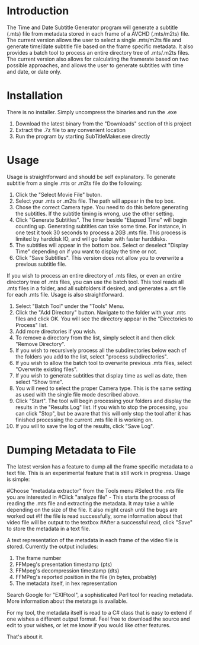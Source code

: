 # Introduction #

The Time and Date Subtitle Generator program will generate a subtitle (.mts) file from metadata stored in each frame of a AVCHD (.mts/m2ts) file. The current version allows the user to select a single .mts/m2ts file and generate time/date subtitle file based on the frame specific metadata. It also provides a batch tool to process an entire directory tree of .mts/.m2ts files. The current version also allows for calculating the framerate based on two possible approaches, and allows the user to generate subtitles with time and date, or date only.


# Installation #

There is no installer. Simply uncompress the binaries and run the .exe

  1. Download the latest binary from the "Downloads" section of this project
  1. Extract the .7z file to any convenient location
  1. Run the program by starting SubTitleMaker.exe directly

# Usage #

Usage is straightforward and should be self explanatory. To generate subtitle from a single .mts or .m2ts file do the following:

  1. Click the "Select Movie File" buton.
  1. Select your .mts or .m2ts file. The path will appear in the top box.
  1. Chose the correct Camera type. You need to do this before generating the subtitles. If the subtitle timing is wrong, use the other setting.
  1. Click "Generate Subtitles". The timer beside "Elapsed Time" will begin counting up. Generating subtitles can take some time. For instance, in one test it took 30 seconds to process a 2GB .mts file. This process is limited by harddisk IO, and will go faster with faster harddisks.
  1. The subtitles will appear in the bottom box. Select or deselect "Display Time" depending on if you want to display the time or not.
  1. Click "Save Subtitles". This version does not allow you to overwrite a previous subtitle file.

If you wish to process an entire directory of .mts files, or even an entire directory tree of .mts files, you can use the batch tool. This tool reads all .mts files in a folder, and all subfolders if desired, and generates a .srt file for each .mts file. Usage is also straightforward.

  1. Select "Batch Tool" under the "Tools" Menu.
  1. Click the "Add Directory" button. Navigate to the folder with your .mts files and click OK. You will see the directory appear in the "Directories to Process" list.
  1. Add more directories if you wish.
  1. To remove a directory from the list, simply select it and then click "Remove Directory".
  1. If you wish to recursively process all the subdirectories below each of the folders you add to the list, select "process subdirectories".
  1. If you wish to allow the batch tool to overwrite previous .mts files, select "Overwrite existing files".
  1. If you wish to generate subtitles that display time as well as date, then select "Show time".
  1. You will need to select the proper Camera type. This is the same setting as used with the single file mode described above.
  1. Click "Start". The tool will begin processing your folders and display the results in the "Results Log" list. If you wish to stop the processing, you can click "Stop", but be aware that this will only stop the tool after it has finished processing the current .mts file it is working on.
  1. If you will to save the log of the results, click "Save Log".

# Dumping Metadata to File #

The latest version has a feature to dump all the frame specific metadata to a text file. This is an experimental feature that is still work in progress. Usage is simple:

#Choose "metadata extractor" from the Tools menu
#Select the .mts file you are interested in
#Click "analyze file" - This starts the process of reading the .mts file and extracting the metadata. It may take a while depending on the size of the file. It also might crash until the bugs are worked out
#If the file is read successfully, some information about that video file will be output to the textbox
#After a successful read, click "Save" to store the metadata in a text file.

A text representation of the metadata in each frame of the video file is stored. Currently the output includes:

  1. The frame number
  1. FFMpeg's presentation timestamp (pts)
  1. FFMpeg's decompression timestamp (dts)
  1. FFMPeg's reported position in the file (in bytes, probably)
  1. The metadata itself, in hex representation

Search Google for "EXIFtool", a sophisticated Perl tool for reading metadata. More information about the metatags is available.

For my tool, the metadata itself is read to a C# class that is easy to extend if one wishes a different output format. Feel free to download the source and edit to your wishes, or let me know if you would like other features.



That's about it.
